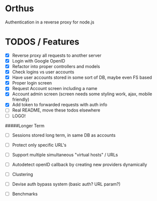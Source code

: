 Orthus
======

Authentication in a reverse proxy for node.js


TODOS / Features
=====
- [x] Reverse proxy all requests to another server
- [x] Login with Google OpenID
- [x] Refactor into proper controllers and models
- [x] Check logins vs user accounts
- [x] Have user accounts stored in some sort of DB, maybe even FS based
- [x] Proper login screen
- [x] Request Account screen including a name
- [x] Account admin screen (screen needs some styling work, ajax, mobile friendly)
- [x] Add token to forwarded requests with auth info
- [ ] Real README, move these todos elsewhere
- [ ] LOGO!

#####Longer Term
- [ ] Sessions stored long term, in same DB as accounts
- [ ] Protect only specific URL's
- [ ] Support multiple simultaneous "virtual hosts" / URLs
- [ ] Autodetect openID callback by creating new providers dynamically
- [ ] Clustering
- [ ] Devise auth bypass system (basic auth? URL param?)
- [ ] Benchmarks

